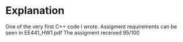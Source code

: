# Explanation
One of the very first C++ code I wrote.
Assigment requirements can be seen in EE441_HW1.pdf
The assigment received 95/100
